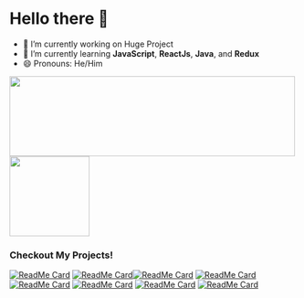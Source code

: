 <!-- <div align="center">
<img src="https://rishavanand.github.io/static/images/greetings.gif" align="center" style="width: 100%" />
</div>  -->
# Hello there 👋

<!--  ### <div align="center">I'm Aldhaneka, a ✨ Student ✨ </div> -->

- 🔭 I’m currently working on Huge Project
- 🌱 I’m currently learning **JavaScript**, **ReactJs**, **Java**, and **Redux**
- 😄 Pronouns: He/Him

<img align="" width="500px" height="140px" src="https://github-readme-stats.vercel.app/api?username=Aldhanekaa&hide_title=true&show_icons=true&include_all_commits=true&line_height=21&bg_color=graywhite&theme=white" /> <img align="" height="140px" src="https://github-readme-stats.vercel.app/api/top-langs/?username=Aldhanekaa&hide_title=true&layout=compact&bg_color=graywhite&theme=white&hide_border=false&langs_count=5" />

<h3>Checkout My Projects!</h3>


[![ReadMe Card](https://github-readme-stats.vercel.app/api/pin/?username=Aldhanekaa&repo=Markdown-Previewer)](https://github.com/Aldhanekaa/Markdown-Previewer)   [![ReadMe Card](https://github-readme-stats.vercel.app/api/pin/?username=Aldhanekaa&repo=Drum-Machine)](https://github.com/Aldhanekaa/Drum-Machine)[![ReadMe Card](https://github-readme-stats.vercel.app/api/pin/?username=Aldhanekaa&repo=Random-Quote-Machine)](https://github.com/Aldhanekaa/Random-Quote-Machine)  [![ReadMe Card](https://github-readme-stats.vercel.app/api/pin/?username=Aldhanekaa&repo=React.js-Calculator)](https://github.com/Aldhanekaa/React.js-Calculator) [![ReadMe Card](https://github-readme-stats.vercel.app/api/pin/?username=Aldhanekaa&repo=Pomodro-Clock)](https://github.com/Aldhanekaa/Pomodro-Clock) [![ReadMe Card](https://github-readme-stats.vercel.app/api/pin/?username=Aldhanekaa&repo=Weather-App-JavaScript)](https://github.com/Aldhanekaa/Weather-App-JavaScript) [![ReadMe Card](https://github-readme-stats.vercel.app/api/pin/?username=Aldhanekaa&repo=JS-rock-paper-scissors-game)](https://github.com/Aldhanekaa/JS-rock-paper-scissors-game) [![ReadMe Card](https://github-readme-stats.vercel.app/api/pin/?username=Aldhanekaa&repo=JS_Documentation_Page.github.io)](https://github.com/Aldhanekaa/JS_Documentation_Page.github.io)
 
